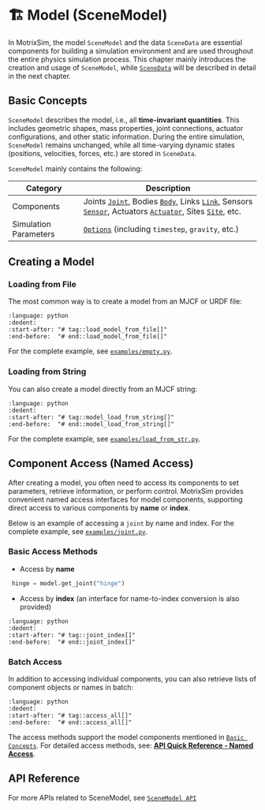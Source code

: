 # 🏗️ Model (SceneModel)

In MotrixSim, the model `SceneModel` and the data `SceneData` are essential components for building a simulation environment and are used throughout the entire physics simulation process. This chapter mainly introduces the creation and usage of `SceneModel`, while [`SceneData`](scene_data.md) will be described in detail in the next chapter.

## Basic Concepts

`SceneModel` describes the model, i.e., all **time-invariant quantities**. This includes geometric shapes, mass properties, joint connections, actuator configurations, and other static information. During the entire simulation, `SceneModel` remains unchanged, while all time-varying dynamic states (positions, velocities, forces, etc.) are stored in `SceneData`.

`SceneModel` mainly contains the following:

| Category              | Description                                                                                                                                                                                                                                                          |
| --------------------- | -------------------------------------------------------------------------------------------------------------------------------------------------------------------------------------------------------------------------------------------------------------------- |
| Components            | Joints [`Joint`](../kinematics/joint.md), Bodies [`Body`](../kinematics/body.md), Links [`Link`](../kinematics/link.md), Sensors [`Sensor`](../kinematics/sensor.md), Actuators [`Actuator`](../kinematics/actuator.md), Sites [`Site`](../kinematics/site.md), etc. |
| Simulation Parameters | [`Options`](options.md) (including `timestep`, `gravity`, etc.)                                                                                                                                                                                                      |

## Creating a Model

### Loading from File

The most common way is to create a model from an MJCF or URDF file:

```{literalinclude} ../../../../examples/empty.py
:language: python
:dedent:
:start-after: "# tag::load_model_from_file[]"
:end-before:  "# end::load_model_from_file[]"
```

For the complete example, see [`examples/empty.py`](../../../../examples/empty.py).

### Loading from String

You can also create a model directly from an MJCF string:

```{literalinclude} ../../../../examples/load_from_str.py
:language: python
:dedent:
:start-after: "# tag::model_load_from_string[]"
:end-before:  "# end::model_load_from_string[]"
```

For the complete example, see [`examples/load_from_str.py`](../../../../examples/load_from_str.py).

## Component Access (Named Access)

After creating a model, you often need to access its components to set parameters, retrieve information, or perform control. MotrixSim provides convenient named access interfaces for model components, supporting direct access to various components by **name** or **index**.

Below is an example of accessing a `joint` by name and index. For the complete example, see [`examples/joint.py`](../../../../examples/joint.py).

### Basic Access Methods

-   Access by **name**

```python
 hinge = model.get_joint("hinge")
```

-   Access by **index** (an interface for name-to-index conversion is also provided)

```{literalinclude} ../../../../examples/joint.py
:language: python
:dedent:
:start-after: "# tag::joint_index[]"
:end-before:  "# end::joint_index[]"
```

### Batch Access

In addition to accessing individual components, you can also retrieve lists of component objects or names in batch:

```{literalinclude} ../../../../examples/joint.py
:language: python
:dedent:
:start-after: "# tag::access_all[]"
:end-before:  "# end::access_all[]"
```

The access methods support the model components mentioned in [`Basic Concepts`]. For detailed access methods, see: [**API Quick Reference - Named Access**](../../api_reference/api_quick_reference.md#named-access-model-component-access).

## API Reference

For more APIs related to SceneModel, see [`SceneModel API`]

[`SceneModel API`]: motrixsim.SceneModel
[`Basic Concepts`]: #basic-concepts
